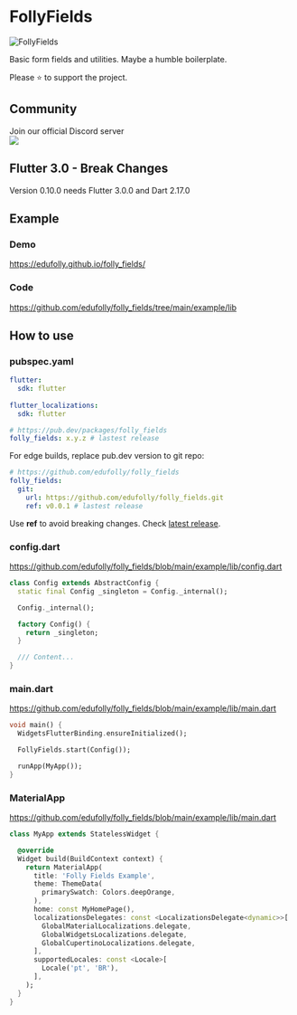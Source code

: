 # FollyFields

![FollyFields](https://github.com/edufolly/folly_fields/actions/workflows/main.yml/badge.svg)

Basic form fields and utilities. Maybe a humble boilerplate.

Please :star: to support the project.

## Community

<div>
  <span>
    <div>Join our official Discord server</div>
    <a href="https://discord.gg/q67sGqkpvH">
      <img src="https://img.shields.io/badge/Discord-7289da?style=for-the-badge&logo=discord&logoColor=FFFFFF"/>
    </a>
  </span>
</div>

## Flutter 3.0 - Break Changes

Version 0.10.0 needs Flutter 3.0.0 and Dart 2.17.0

## Example

### Demo

https://edufolly.github.io/folly_fields/

### Code

https://github.com/edufolly/folly_fields/tree/main/example/lib

## How to use

### pubspec.yaml

``` yaml
flutter:
  sdk: flutter
  
flutter_localizations:
  sdk: flutter

# https://pub.dev/packages/folly_fields
folly_fields: x.y.z # lastest release
```

For edge builds, replace pub.dev version to git repo:

``` yaml
# https://github.com/edufolly/folly_fields
folly_fields:
  git:
    url: https://github.com/edufolly/folly_fields.git
    ref: v0.0.1 # lastest release
```

Use **ref** to avoid breaking changes.
Check [latest release](https://github.com/edufolly/folly_fields/releases).

### config.dart

https://github.com/edufolly/folly_fields/blob/main/example/lib/config.dart

```dart
class Config extends AbstractConfig {
  static final Config _singleton = Config._internal();

  Config._internal();

  factory Config() {
    return _singleton;
  }

  /// Content...
}
```

### main.dart

https://github.com/edufolly/folly_fields/blob/main/example/lib/main.dart

```dart
void main() {
  WidgetsFlutterBinding.ensureInitialized();

  FollyFields.start(Config());

  runApp(MyApp());
}
```

### MaterialApp

https://github.com/edufolly/folly_fields/blob/main/example/lib/main.dart

```dart
class MyApp extends StatelessWidget {

  @override
  Widget build(BuildContext context) {
    return MaterialApp(
      title: 'Folly Fields Example',
      theme: ThemeData(
        primarySwatch: Colors.deepOrange,
      ),
      home: const MyHomePage(),
      localizationsDelegates: const <LocalizationsDelegate<dynamic>>[
        GlobalMaterialLocalizations.delegate,
        GlobalWidgetsLocalizations.delegate,
        GlobalCupertinoLocalizations.delegate,
      ],
      supportedLocales: const <Locale>[
        Locale('pt', 'BR'),
      ],
    );
  }
}
```
